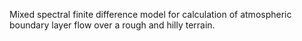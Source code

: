 Mixed spectral finite difference model for calculation of atmospheric boundary layer flow over a rough and hilly terrain.
